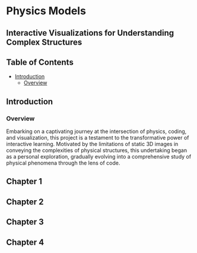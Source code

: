 
# Physics Models
## Interactive Visualizations for Understanding Complex Structures

## Table of Contents
- [Introduction](#Introduction)
   - [Overview](#Overview) 

<a name="Introduction"></a>
## Introduction
### Overview
Embarking on a captivating journey at the intersection of physics, coding, and visualization, this project is a testament to the transformative power of interactive learning. Motivated by the limitations of static 3D images in conveying the complexities of physical structures, this undertaking began as a personal exploration, gradually evolving into a comprehensive study of physical phenomena through the lens of code.
## Chapter 1
## Chapter 2
## Chapter 3
## Chapter 4
